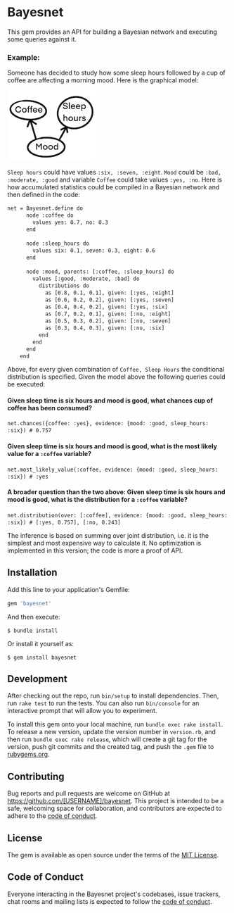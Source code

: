 # Bayesnet

This gem provides an API for building a Bayesian network and executing some queries against it.

### Example:

Someone has decided to study how some sleep hours followed by a cup of coffee are affecting a morning mood. 
Here is the graphical model:

![model](./doc/morning-mood-model.png "Morning Mood Model")

`Sleep hours` could have values `:six, :seven, :eight`. `Mood` could be `:bad, :moderate, :good` and variable 
`Coffee` could take values `:yes, :no`. Here is how accumulated statistics could be compiled in a Bayesian network and then defined in the code:

```
net = Bayesnet.define do
      node :coffee do
        values yes: 0.7, no: 0.3
      end

      node :sleep_hours do
        values six: 0.1, seven: 0.3, eight: 0.6
      end

      node :mood, parents: [:coffee, :sleep_hours] do
        values [:good, :moderate, :bad] do
          distributions do
            as [0.8, 0.1, 0.1], given: [:yes, :eight]
            as [0.6, 0.2, 0.2], given: [:yes, :seven]
            as [0.4, 0.4, 0.2], given: [:yes, :six]
            as [0.7, 0.2, 0.1], given: [:no, :eight]
            as [0.5, 0.3, 0.2], given: [:no, :seven]
            as [0.3, 0.4, 0.3], given: [:no, :six]
          end
        end
      end
    end
```

Above, for every given combination of `Coffee, Sleep Hours` the conditional distribution is specified.
Given the model above the following queries could be executed:

#### Given sleep time is six hours and mood is good, what chances cup of coffee has been consumed?
```
net.chances({coffee: :yes}, evidence: {mood: :good, sleep_hours: :six}) # 0.757
```

#### Given sleep time is six hours and mood is good, what is the most likely value for a `:coffee` variable?
```
net.most_likely_value(:coffee, evidence: {mood: :good, sleep_hours: :six}) # :yes
```

#### A broader question than the two above: Given sleep time is six hours and mood is good, what is the distribution for a `:coffee` variable?
```
net.distribution(over: [:coffee], evidence: {mood: :good, sleep_hours: :six}) # [:yes, 0.757], [:no, 0.243]
```

The inference is based on summing over joint distribution, i.e. it is the simplest and
most expensive way to calculate it. No optimization is implemented in this version; the code
is more a proof of API.

## Installation

Add this line to your application's Gemfile:

```ruby
gem 'bayesnet'
```

And then execute:

    $ bundle install

Or install it yourself as:

    $ gem install bayesnet


## Development

After checking out the repo, run `bin/setup` to install dependencies. Then, run `rake test` to run the tests. You can also run `bin/console` for an interactive prompt that will allow you to experiment.

To install this gem onto your local machine, run `bundle exec rake install`. To release a new version, update the version number in `version.rb`, and then run `bundle exec rake release`, which will create a git tag for the version, push git commits and the created tag, and push the `.gem` file to [rubygems.org](https://rubygems.org).

## Contributing

Bug reports and pull requests are welcome on GitHub at https://github.com/[USERNAME]/bayesnet. This project is intended to be a safe, welcoming space for collaboration, and contributors are expected to adhere to the [code of conduct](https://github.com/[USERNAME]/bayesnet/blob/master/CODE_OF_CONDUCT.md).

## License

The gem is available as open source under the terms of the [MIT License](https://opensource.org/licenses/MIT).

## Code of Conduct

Everyone interacting in the Bayesnet project's codebases, issue trackers, chat rooms and mailing lists is expected to follow the [code of conduct](https://github.com/[USERNAME]/bayesnet/blob/master/CODE_OF_CONDUCT.md).
